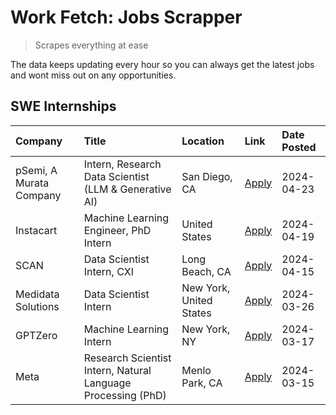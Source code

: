 # Work Fetch: Jobs Scrapper
> Scrapes everything at ease

The data keeps updating every hour so you can always get the latest jobs and wont miss out on any opportunities.

## SWE Internships
<!--START_SECTION:workfetch-->
| Company                 | Title                                                        | Location                | Link                                                                                                                                                                                                                                                                           | Date Posted   |
|:------------------------|:-------------------------------------------------------------|:------------------------|:-------------------------------------------------------------------------------------------------------------------------------------------------------------------------------------------------------------------------------------------------------------------------------|:--------------|
| pSemi, A Murata Company | Intern, Research Data Scientist (LLM & Generative AI)        | San Diego, CA           | [Apply](https://www.linkedin.com/jobs/view/intern-research-data-scientist-llm-generative-ai-at-psemi-a-murata-company-3887074168?position=5&pageNum=0&refId=QzCuWChFgqoazIj2OG%2BXqw%3D%3D&trackingId=2sAbDmCCcI7L0%2B9W0y16Yw%3D%3D&trk=public_jobs_jserp-result_search-card) | 2024-04-23    |
| Instacart               | Machine Learning Engineer, PhD Intern                        | United States           | [Apply](https://www.linkedin.com/jobs/view/machine-learning-engineer-phd-intern-at-instacart-3901991739?position=2&pageNum=0&refId=QzCuWChFgqoazIj2OG%2BXqw%3D%3D&trackingId=E%2B1QUEcJvNR8OMYR49Y2Pg%3D%3D&trk=public_jobs_jserp-result_search-card)                          | 2024-04-19    |
| SCAN                    | Data Scientist Intern, CXI                                   | Long Beach, CA          | [Apply](https://www.linkedin.com/jobs/view/data-scientist-intern-cxi-at-scan-3899690492?position=9&pageNum=0&refId=QzCuWChFgqoazIj2OG%2BXqw%3D%3D&trackingId=jxJRugY7dadBDHKELtDF3A%3D%3D&trk=public_jobs_jserp-result_search-card)                                            | 2024-04-15    |
| Medidata Solutions      | Data Scientist Intern                                        | New York, United States | [Apply](https://www.linkedin.com/jobs/view/data-scientist-intern-at-medidata-solutions-3810253704?position=3&pageNum=0&refId=QzCuWChFgqoazIj2OG%2BXqw%3D%3D&trackingId=kzmqBSUgsavl9KclYYnwtg%3D%3D&trk=public_jobs_jserp-result_search-card)                                  | 2024-03-26    |
| GPTZero                 | Machine Learning Intern                                      | New York, NY            | [Apply](https://www.linkedin.com/jobs/view/machine-learning-intern-at-gptzero-3860723963?position=8&pageNum=0&refId=QzCuWChFgqoazIj2OG%2BXqw%3D%3D&trackingId=KsbcYoogmgNNPnKK8wVoBA%3D%3D&trk=public_jobs_jserp-result_search-card)                                           | 2024-03-17    |
| Meta                    | Research Scientist Intern, Natural Language Processing (PhD) | Menlo Park, CA          | [Apply](https://www.linkedin.com/jobs/view/research-scientist-intern-natural-language-processing-phd-at-meta-3858718375?position=10&pageNum=0&refId=QzCuWChFgqoazIj2OG%2BXqw%3D%3D&trackingId=gAXnzbCI8A8iaumncljuAA%3D%3D&trk=public_jobs_jserp-result_search-card)           | 2024-03-15    |
<!--END_SECTION:workfetch-->
